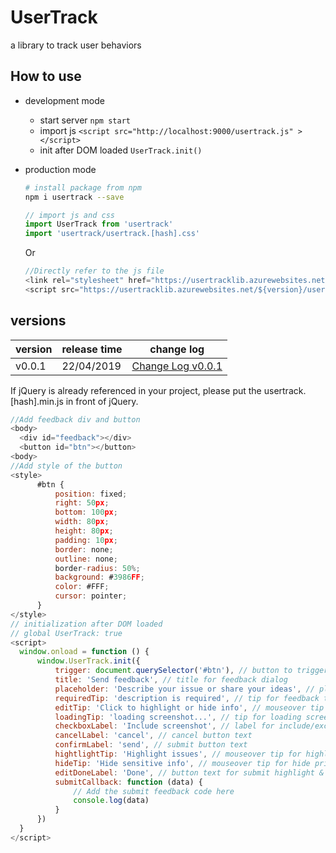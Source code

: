 # UserTrack
a library to track user behaviors

## How to use

- development mode

  - start server `npm start`
  - import js `<script src="http://localhost:9000/usertrack.js" ></script>`
  - init after DOM loaded `UserTrack.init()`

- production mode

  ```bash
  # install package from npm
  npm i usertrack --save
  ```

  ```js
  // import js and css
  import UserTrack from 'usertrack'
  import 'usertrack/usertrack.[hash].css'
  ```
  Or
  ```js
  //Directly refer to the js file
  <link rel="stylesheet" href="https://usertracklib.azurewebsites.net/${version}/usertrack.${version}.css">
  <script src="https://usertracklib.azurewebsites.net/${version}/usertrack.${version}.min.js"></script>
  ```

## versions

version | release time | change log
---- | --- | ---
v0.0.1 | 22/04/2019 | [Change Log v0.0.1](https://github.com/linwei0201/UserTrack/blob/master/ChangeLog.md)


  If jQuery is already referenced in your project, please put the usertrack.[hash].min.js in front of jQuery.
  ```js
  //Add feedback div and button
  <body>
    <div id="feedback"></div>
    <button id="btn"></button>
  <body>
  //Add style of the button
  <style>
        #btn {
            position: fixed;
            right: 50px;
            bottom: 100px;
            width: 80px;
            height: 80px;
            padding: 10px;
            border: none;
            outline: none;
            border-radius: 50%;
            background: #3986FF;
            color: #FFF;
            cursor: pointer;
        }
  </style>
  // initialization after DOM loaded
  // global UserTrack: true 
  <script>
    window.onload = function () {
        window.UserTrack.init({
            trigger: document.querySelector('#btn'), // button to trigger feedback dialog
            title: 'Send feedback', // title for feedback dialog
            placeholder: 'Describe your issue or share your ideas', // placeholder for feedback text
            requiredTip: 'description is required', // tip for feedback text
            editTip: 'Click to highlight or hide info', // mouseover tip on edit screenshot
            loadingTip: 'loading screenshot...', // tip for loading screenshot
            checkboxLabel: 'Include screenshot', // label for include/exclude screenshot checkbox
            cancelLabel: 'cancel', // cancel button text
            confirmLabel: 'send', // submit button text
            hightlightTip: 'Highlight issues', // mouseover tip for highlight
            hideTip: 'Hide sensitive info', // mouseover tip for hide private content
            editDoneLabel: 'Done', // button text for submit highlight & blacks edit
            submitCallback: function (data) {
                // Add the submit feedback code here
                console.log(data)
            }
        })
    }
  </script>
  ```

